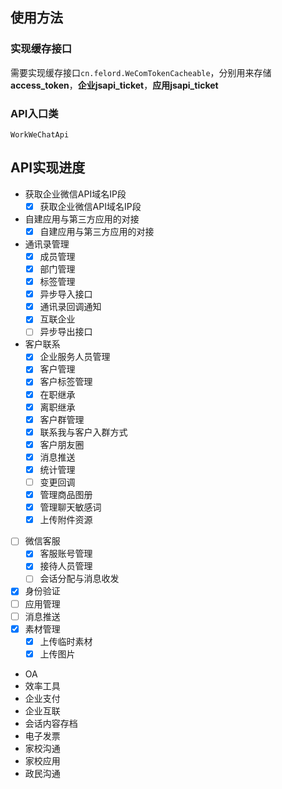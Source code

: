 ## 使用方法
### 实现缓存接口
需要实现缓存接口`cn.felord.WeComTokenCacheable`，分别用来存储**access_token**，**企业jsapi_ticket**，**应用jsapi_ticket**
###  API入口类
`WorkWeChatApi`

## API实现进度
- 获取企业微信API域名IP段
  - [x] 获取企业微信API域名IP段
- 自建应用与第三方应用的对接
  - [x] 自建应用与第三方应用的对接
- 通讯录管理
  - [x] 成员管理
  - [x] 部门管理
  - [x] 标签管理
  - [x] 异步导入接口
  - [x] 通讯录回调通知
  - [x] 互联企业
  - [ ] 异步导出接口
- 客户联系
  - [x] 企业服务人员管理
  - [x] 客户管理
  - [x] 客户标签管理
  - [x] 在职继承
  - [x] 离职继承
  - [x] 客户群管理
  - [x] 联系我与客户入群方式
  - [x] 客户朋友圈
  - [x] 消息推送
  - [x] 统计管理
  - [ ] 变更回调
  - [x] 管理商品图册
  - [x] 管理聊天敏感词
  - [x] 上传附件资源
- [ ] 微信客服
  - [x] 客服账号管理
  - [x] 接待人员管理
  - [ ] 会话分配与消息收发
- [x] 身份验证
- [ ] 应用管理
- [ ] 消息推送
- [x] 素材管理
  - [x] 上传临时素材
  - [x] 上传图片
- OA
- 效率工具
- 企业支付
- 企业互联
- 会话内容存档
- 电子发票
- 家校沟通
- 家校应用
- 政民沟通
